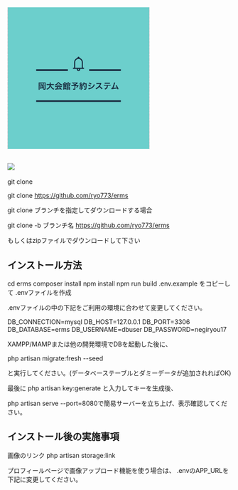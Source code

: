 <img src="https://github.com/ryo773/ERMS/blob/master/public/images/logo.png" width="320px">

## 
<img src="https://github.com/ryo773/ERMS/issues/14#issue-1888573223" width="320px">
<img src="" width="320px">
<img src="" width="320px">
<img src="" width="320px">
<img src="" width="320px">

git clone

git clone https://github.com/ryo773/erms

git clone ブランチを指定してダウンロードする場合

git clone -b ブランチ名 https://github.com/ryo773/erms

もしくはzipファイルでダウンロードして下さい


## インストール方法
cd erms
composer install
npm install
npm run build
.env.example をコピーして .envファイルを作成

.envファイルの中の下記をご利用の環境に合わせて変更してください。

DB_CONNECTION=mysql DB_HOST=127.0.0.1 DB_PORT=3306 DB_DATABASE=erms DB_USERNAME=dbuser DB_PASSWORD=negiryou17

XAMPP/MAMPまたは他の開発環境でDBを起動した後に、

php artisan migrate:fresh --seed

と実行してください。(データベーステーブルとダミーデータが追加されればOK)

最後に php artisan key:generate と入力してキーを生成後、

php artisan serve --port=8080で簡易サーバーを立ち上げ、表示確認してください。


## インストール後の実施事項

画像のリンク php artisan storage:link

プロフィールページで画像アップロード機能を使う場合は、 .envのAPP_URLを下記に変更してください。


